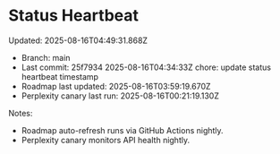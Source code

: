 # Status Heartbeat

Updated: 2025-08-16T04:49:31.868Z

- Branch: main
- Last commit: 25f7934 2025-08-16T04:34:33Z chore: update status heartbeat timestamp
- Roadmap last updated: 2025-08-16T03:59:19.670Z
- Perplexity canary last run: 2025-08-16T00:21:19.130Z

Notes:
- Roadmap auto-refresh runs via GitHub Actions nightly.
- Perplexity canary monitors API health nightly.
